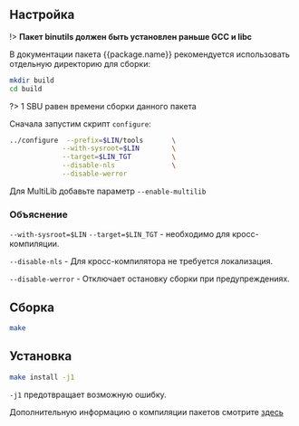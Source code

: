 <package-info :package="package" showsbu></package-info>

<script>
		new Vue({
		el: '#main',
		data: { package: {} },
		mounted: function () {
				this.getPackage('binutils');
		},
		methods: {
			getPackage: function(name) {
					getPackage(name)
					.then(response => this.package = response);
			}
		}
  })
</script>

## Настройка 

!> **Пакет binutils должен быть установлен раньше GCC и libc**

В документации пакета {{package.name}} рекомендуется использовать отдельную директорию для сборки:

```bash
mkdir build
cd build
```

?> 1 SBU равен времени сборки данного пакета

Сначала запустим скрипт `configure`:
```bash
../configure  --prefix=$LIN/tools       \
             --with-sysroot=$LIN        \
             --target=$LIN_TGT          \
             --disable-nls              \
             --disable-werror        
```

Для MultiLib добавьте параметр ``--enable-multilib``

### Объяснение 

` --with-sysroot=$LIN ` `--target=$LIN_TGT` - необходимо для кросс-компиляции.

`--disable-nls` - Для кросс-компилятора не требуется локализация.

`--disable-werror` - Отключает остановку сборки при предупреждениях.

## Сборка 

```bash
make
```

## Установка

```bash
make install -j1
```

`-j1` предотвращает возможную ошибку.

Дополнительную информацию о компиляции пакетов смотрите [здесь](../additional/src-compiling.md)
